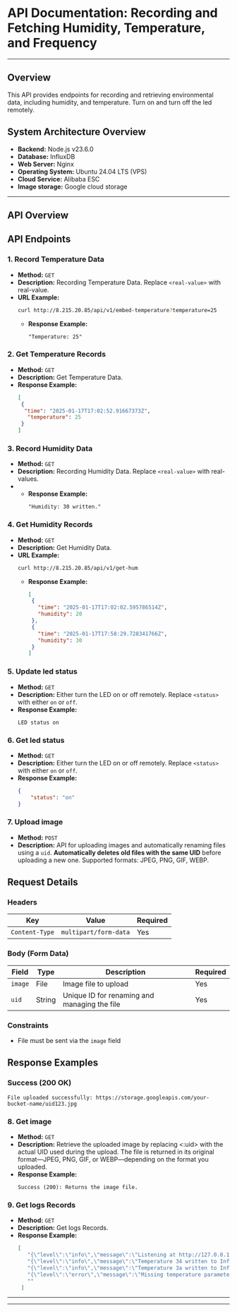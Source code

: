 # API Documentation: Recording and Fetching Humidity, Temperature, and Frequency

---
## Overview
This API provides endpoints for recording and retrieving environmental data, including humidity, and temperature. Turn on and turn off the led remotely.

## System Architecture Overview
- **Backend:** Node.js v23.6.0
- **Database:** InfluxDB
- **Web Server:** Nginx
- **Operating System:** Ubuntu 24.04 LTS (VPS)
- **Cloud Service:** Alibaba ESC
-  **Image storage:** Google cloud storage

---

## API Overview


## **API Endpoints**

### 1. **Record Temperature Data**
- **Method:** `GET`
- **Description:** Recording Temperature Data. Replace `<real-value>` with real-value.
- **URL Example:**  
     ```bash
     curl http://8.215.20.85/api/v1/embed-temperature?temperature=25
     ```
   - **Response Example:**  
     ```send
     "Temperature: 25"
     ```

### 2. **Get Temperature Records**
- **Method:** `GET`
- **Description:** Get Temperature Data.
- **Response Example:**  
     ```json
     [
      {
       "time": "2025-01-17T17:02:52.91667373Z",
        "temperature": 25
      }
     ]
     ```

### 3. **Record Humidity Data**
- **Method:** `GET`
- **Description:** Recording Humidity Data. Replace `<real-value>` with real-values.
- - **Response Example:**  
     ```send
     "Humidity: 30 written."
     ```

### 4. **Get Humidity Records**
- **Method:** `GET`
- **Description:** Get Humidity Data.
- **URL Example:**  
     ```bash
     curl http://8.215.20.85/api/v1/get-hum
     ```
   - **Response Example:**  
     ```json
     [
      {
        "time": "2025-01-17T17:02:02.595786514Z",
        "humidity": 20
      },
      {
        "time": "2025-01-17T17:58:29.728341766Z",
        "humidity": 30
      }
     ]
     ```

### 5. **Update led status**
- **Method:** `GET`
- **Description:** Either turn the LED on or off remotely. Replace `<status>` with either `on` or `off`.
- **Response Example:**  
     ```send
     LED status on
     ```

### 6. **Get led status**
- **Method:** `GET`
- **Description:** Either turn the LED on or off remotely. Replace `<status>` with either `on` or `off`.
- **Response Example:**  
     ```json
     {
         "status": "on"
     }
     ```
     
### 7. **Upload image**
- **Method:** `POST` 
- **Description:** API for uploading images and automatically renaming files using a `uid`. **Automatically deletes old files with the same UID** before uploading a new one. Supported formats: JPEG, PNG, GIF, WEBP.
## Request Details  
### **Headers**  
| Key | Value | Required |  
|-----|-------|----------|  
| `Content-Type` | `multipart/form-data` | Yes |  

### **Body (Form Data)**  
| Field | Type | Description | Required |  
|-------|------|-------------|----------|  
| `image` | File | Image file to upload | Yes |  
| `uid` | String | Unique ID for renaming and managing the file | Yes |  

### **Constraints**  
- File must be sent via the `image` field
  
## Response Examples  
### **Success (200 OK)**  
```plaintext  
File uploaded successfully: https://storage.googleapis.com/your-bucket-name/uid123.jpg  
```

### 8. **Get image**
- **Method:** `GET` 
- **Description:** Retrieve the uploaded image by replacing <:uid> with the actual UID used during the upload. The file is returned in its original format—JPEG, PNG, GIF, or WEBP—depending on the format you uploaded.
- **Response Example:**  
     ```
     Success (200): Returns the image file.
     ```

### 9. **Get logs Records**
- **Method:** `GET`
- **Description:** Get logs Records.
- **Response Example:**  
     ```json
     [
        "{\"level\":\"info\",\"message\":\"Listening at http://127.0.0.1:5001\"}",
        "{\"level\":\"info\",\"message\":\"Temperature 34 written to InfluxDB\"}",
        "{\"level\":\"info\",\"message\":\"Temperature 3a written to InfluxDB\"}",
        "{\"level\":\"error\",\"message\":\"Missing temperature parameter\"}",
        ""
      ]
     ```

---

---



